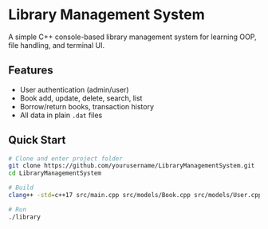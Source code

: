 # Library Management System

A simple C++ console-based library management system for learning OOP, file handling, and terminal UI.

## Features

- User authentication (admin/user)
- Book add, update, delete, search, list
- Borrow/return books, transaction history
- All data in plain `.dat` files

## Quick Start

```bash
# Clone and enter project folder
git clone https://github.com/yourusername/LibraryManagementSystem.git
cd LibraryManagementSystem

# Build
clang++ -std=c++17 src/main.cpp src/models/Book.cpp src/models/User.cpp src/models/Transaction.cpp src/services/AuthService.cpp src/services/CatalogService.cpp src/services/TransactionService.cpp -o library

# Run
./library

